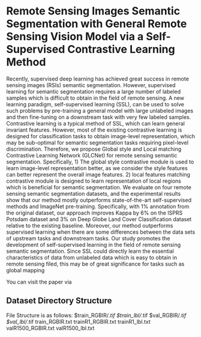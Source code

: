Remote Sensing Images Semantic Segmentation with General Remote Sensing Vision Model via a Self-Supervised Contrastive Learning Method
====
Recently, supervised deep learning has achieved great success in remote sensing images (RSIs) semantic segmentation. However, supervised learning for semantic segmentation requires a large number of labeled samples which is difficult to obtain in the field of remote sensing. A new learning paradigm, self-supervised learning (SSL), can be used to solve such problems by pre-training a general model with large unlabeled images and then fine-tuning on a downstream task with very few labeled samples. Contrastive learning is a typical method of SSL, which can learn general invariant features. However, most of the existing contrastive learning is designed for classification tasks to obtain image-level representation, which may be sub-optimal for semantic segmentation tasks requiring pixel-level discrimination. Therefore, we propose Global style and Local matching Contrastive Learning Network (GLCNet) for remote sensing semantic segmentation. Specifically, 1) The global style contrastive module is used to learn image-level representation better, as we consider the style features can better represent the overall image features. 2) local features matching contrastive module is designed to learn representation of local regions which is beneficial for semantic segmentation. We evaluate on four remote sensing semantic segmentation datasets, and the experimental results show that our method mostly outperforms state-of-the-art self-supervised methods and ImageNet pre-training. Specifically, with 1% annotation from the original dataset, our approach improves Kappa by 6% on the ISPRS Potsdam dataset and 3% on Deep Globe Land Cover Classification dataset relative to the existing baseline. Moreover, our method outperforms supervised learning when there are some differences between the data sets of upstream tasks and downstream tasks. Our study promotes the development of self-supervised learning in the field of remote sensing semantic segmentation. Since SSL could directly learn the essential characteristics of data from unlabeled data which is easy to obtain in remote sensing filed, this may be of great significance for tasks such as global mapping

You can visit the paper via 

Dataset Directory Structure
-------
File Structure is as follows:
        $train_RGBIR/*.tif
        $train_lbl/*.tif
        $val_RGBIR/*.tif
        $val_lbl/*.tif
        train_RGBIR.txt
        trainR1_RGBIR.txt
        trainR1_lbl.txt
        valR1500_RGBIR.txt
        valR1500_lbl.txt
